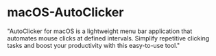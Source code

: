 # macOS-AutoClicker
"AutoClicker for macOS is a lightweight menu bar application that automates mouse clicks at defined intervals. Simplify repetitive clicking tasks and boost your productivity with this easy-to-use tool."
